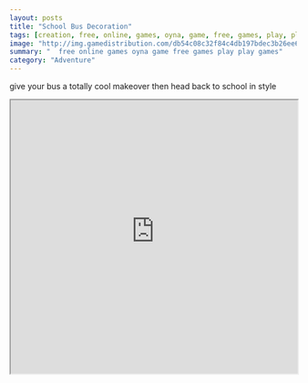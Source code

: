 ```yaml
---
layout: posts
title: "School Bus Decoration"
tags: [creation, free, online, games, oyna, game, free, games, play, play, games]
image: "http://img.gamedistribution.com/db54c08c32f84c4db197bdec3b26ee66.jpg"
summary: "  free online games oyna game free games play play games"
category: "Adventure"
---
```


give your bus a totally cool makeover then head back to school in style

<iframe width="100%" height="480px;" src="http://flash.gamedistribution.com?game=db54c08c32f84c4db197bdec3b26ee66"></iframe>